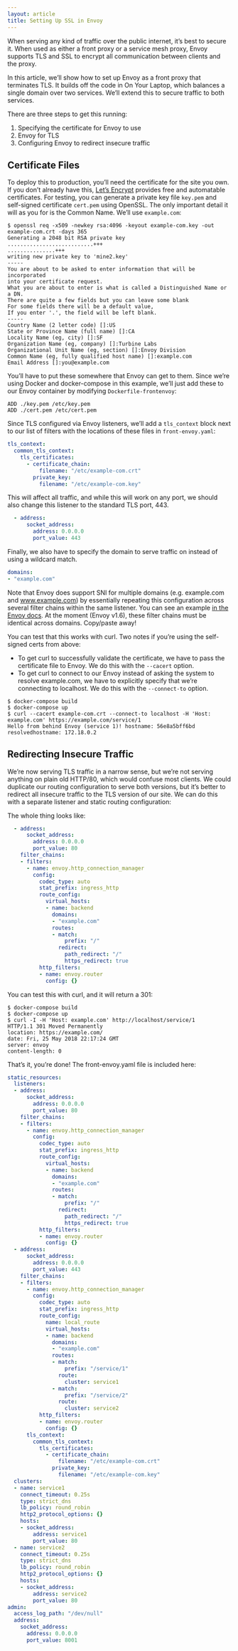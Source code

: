 ```yaml
---
layout: article
title: Setting Up SSL in Envoy
---
```


[//]: # ( Copyright 2018 Turbine Labs, Inc.                                   )
[//]: # ( you may not use this file except in compliance with the License.    )
[//]: # ( You may obtain a copy of the License at                             )
[//]: # (                                                                     )
[//]: # (     http://www.apache.org/licenses/LICENSE-2.0                      )
[//]: # (                                                                     )
[//]: # ( Unless required by applicable law or agreed to in writing, software )
[//]: # ( distributed under the License is distributed on an "AS IS" BASIS,   )
[//]: # ( WITHOUT WARRANTIES OR CONDITIONS OF ANY KIND, either express or     )
[//]: # ( implied. See the License for the specific language governing        )
[//]: # ( permissions and limitations under the License.                      )

[//]: # (Setting Up SSL in Envoy)

When serving any kind of traffic over the public internet, it’s best to secure
it. When used as either a front proxy or a service mesh proxy, Envoy supports
TLS and SSL to encrypt all communication between clients and the proxy.

In this article, we’ll show how to set up Envoy as a front proxy that
terminates TLS. It builds off the code in On Your Laptop, which balances a
single domain over two services. We’ll extend this to secure traffic to both
services.

There are three steps to get this running:

1. Specifying the certificate for Envoy to use
2. Envoy for TLS
3. Configuring Envoy to redirect insecure traffic

## Certificate Files

To deploy this to production, you’ll need the certificate for the site you own.
If you don’t already have this, [Let’s Encrypt](https://letsencrypt.org)
provides free and automatable certificates. For testing, you can generate a
private key file `key.pem` and self-signed certificate `cert.pem` using
OpenSSL. The only important detail it will as you for is the Common Name. We’ll
use `example.com`:

```shell
$ openssl req -x509 -newkey rsa:4096 -keyout example-com.key -out example-com.crt -days 365
Generating a 2048 bit RSA private key
...........................+++
...............+++
writing new private key to 'mine2.key'
-----
You are about to be asked to enter information that will be incorporated
into your certificate request.
What you are about to enter is what is called a Distinguished Name or a DN.
There are quite a few fields but you can leave some blank
For some fields there will be a default value,
If you enter '.', the field will be left blank.
-----
Country Name (2 letter code) []:US
State or Province Name (full name) []:CA
Locality Name (eg, city) []:SF
Organization Name (eg, company) []:Turbine Labs
Organizational Unit Name (eg, section) []:Envoy Division
Common Name (eg, fully qualified host name) []:example.com
Email Address []:you@example.com
```

You’ll have to put these somewhere that Envoy can get to them. Since we’re
using Docker and docker-compose in this example, we’ll just add these to our
Envoy container by modifying `Dockerfile-frontenvoy`:

```console
ADD ./key.pem /etc/key.pem
ADD ./cert.pem /etc/cert.pem
```

Since TLS configured via Envoy listeners, we’ll add a `tls_context` block next to our list of filters with the locations of these files in `front-envoy.yaml`:

```yaml
tls_context:
  common_tls_context:
    tls_certificates:
      - certificate_chain:
          filename: "/etc/example-com.crt"
        private_key:
          filename: "/etc/example-com.key"
```

This will affect all traffic, and while this will work on any port, we should also change this listener to the standard TLS port, 443.

```yaml
  - address:
      socket_address:
        address: 0.0.0.0
        port_value: 443
```

Finally, we also have to specify the domain to serve traffic on instead of using a wildcard match.

```yaml
domains:
- "example.com"
```

Note that Envoy does support SNI for multiple domains (e.g. example.com and
www.example.com) by essentially repeating this configuration across several
filter chains within the same listener. You can see an example
[in the Envoy docs](https://www.envoyproxy.io/docs/envoy/latest/faq/sni). At
the moment (Envoy v1.6), these filter chains must be identical across domains.
Copy/paste away!

You can test that this works with curl. Two notes if you’re using the
self-signed certs from above:

 - To get curl to successfully validate the certificate, we have to pass the certificate file to Envoy. We do this with the `--cacert` option.
 - To get curl to connect to our Envoy instead of asking the system to resolve example.com, we have to explicitly specify that we’re connecting to localhost. We do this with the `--connect-to` option.

```console
$ docker-compose build
$ docker-compose up
$ curl --cacert example-com.crt --connect-to localhost -H 'Host: example.com' https://example.com/service/1
Hello from behind Envoy (service 1)! hostname: 56e8a5bff6bd resolvedhostname: 172.18.0.2
```

## Redirecting Insecure Traffic

We’re now serving TLS traffic in a narrow sense, but we’re not serving anything
on plain old HTTP/80, which would confuse most clients. We could duplicate our
routing configuration to serve both versions, but it’s better to redirect all
insecure traffic to the TLS version of our site. We can do this with a separate
listener and static routing configuration:

The whole thing looks like:

```yaml
  - address:
      socket_address:
        address: 0.0.0.0
        port_value: 80
    filter_chains:
    - filters:
      - name: envoy.http_connection_manager
        config:
          codec_type: auto
          stat_prefix: ingress_http
          route_config:
            virtual_hosts:
            - name: backend
              domains:
              - "example.com"
              routes:
              - match:
                  prefix: "/"
                redirect:
                  path_redirect: "/"
                  https_redirect: true
          http_filters:
          - name: envoy.router
            config: {}
```

You can test this with curl, and it will return a 301:

```console
$ docker-compose build
$ docker-compose up
$ curl -I -H 'Host: example.com' http://localhost/service/1
HTTP/1.1 301 Moved Permanently
location: https://example.com/
date: Fri, 25 May 2018 22:17:24 GMT
server: envoy
content-length: 0
```

That’s it, you’re done! The front-envoy.yaml file is included here:

```yaml
static_resources:
  listeners:
  - address:
      socket_address:
        address: 0.0.0.0
        port_value: 80
    filter_chains:
    - filters:
      - name: envoy.http_connection_manager
        config:
          codec_type: auto
          stat_prefix: ingress_http
          route_config:
            virtual_hosts:
            - name: backend
              domains:
              - "example.com"
              routes:
              - match:
                  prefix: "/"
                redirect:
                  path_redirect: "/"
                  https_redirect: true
          http_filters:
          - name: envoy.router
            config: {}
  - address:
      socket_address:
        address: 0.0.0.0
        port_value: 443
    filter_chains:
    - filters:
      - name: envoy.http_connection_manager
        config:
          codec_type: auto
          stat_prefix: ingress_http
          route_config:
            name: local_route
            virtual_hosts:
            - name: backend
              domains:
              - "example.com"
              routes:
              - match:
                  prefix: "/service/1"
                route:
                  cluster: service1
              - match:
                  prefix: "/service/2"
                route:
                  cluster: service2
          http_filters:
          - name: envoy.router
            config: {}
      tls_context:
        common_tls_context:
          tls_certificates:
            - certificate_chain:
                filename: "/etc/example-com.crt"
              private_key:
                filename: "/etc/example-com.key"
  clusters:
  - name: service1
    connect_timeout: 0.25s
    type: strict_dns
    lb_policy: round_robin
    http2_protocol_options: {}
    hosts:
    - socket_address:
        address: service1
        port_value: 80
  - name: service2
    connect_timeout: 0.25s
    type: strict_dns
    lb_policy: round_robin
    http2_protocol_options: {}
    hosts:
    - socket_address:
        address: service2
        port_value: 80
admin:
  access_log_path: "/dev/null"
  address:
    socket_address:
      address: 0.0.0.0
      port_value: 8001
```
